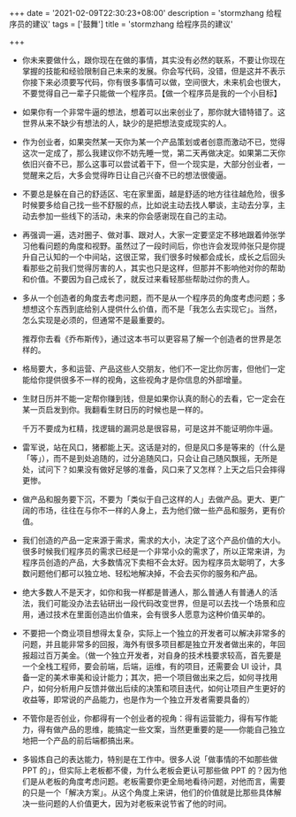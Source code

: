 +++
date = '2021-02-09T22:30:23+08:00'
description = 'stormzhang 给程序员的建议'
tags = ['鼓舞']
title = 'stormzhang 给程序员的建议'

+++

- 你未来要做什么，跟你现在在做的事情，其实没有必然的联系，不要让你现在掌握的技能和经验限制自己未来的发展。你会写代码，没错，但是这并不表示你接下来必须要写代码，你有很多事情可以做，空间很大，未来机会也很大，不要觉得自己一辈子只能做一个程序员。【做一个程序员是我的一个小目标】
- 如果你有一个非常牛逼的想法，想着可以出来创业了，那你就大错特错了。这世界从来不缺少有想法的人，缺少的是把想法变成现实的人。
- 作为创业者，如果突然某一天你为某一个产品策划或者创意而激动不已，觉得这次一定成了，那么我建议你不妨先睡一觉，第二天再做决定。如果第二天你依旧兴奋不已，那么这事可以尝试着干下，但一个现实是，大部分创业者，一觉醒来之后，大多会觉得昨日让自己兴奋不已的想法很傻逼。
- 不要总是躲在自己的舒适区、宅在家里面，越是舒适的地方往往越危险，很多时候要多给自己找一些不舒服的点，比如说主动去找人攀谈，主动去分享，主动去参加一些线下的活动，未来的你会感谢现在自己的主动。
- 再强调一遍，选对圈子、做对事、跟对人，大家一定要坚定不移地跟着帅张学习他看问题的角度和视野。虽然过了一段时间后，你也许会发现帅张只是你提升自己认知的一个中间站，这很正常，我们很多时候都会成长，成长之后回头看那些之前我们觉得厉害的人，其实也只是这样，但那并不影响他对你的帮助和价值。不要因为自己成长了，就反过来看轻那些帮助过你的贵人。
- 多从一个创造者的角度去考虑问题，而不是从一个程序员的角度考虑问题；多想想这个东西到底给别人提供什么价值，而不是「我怎么去实现它」。当然，怎么实现是必须的，但通常不是最重要的。
  
  推荐你去看《乔布斯传》，通过这本书可以更容易了解一个创造者的世界是怎样的。

- 格局要大，多和运营、产品这些人交朋友，他们不一定比你厉害，但他们一定能给你提供很多不一样的视角，这些视角才是你信息的外部增量。
- 生财日历并不能一定帮你赚到钱，但是如果你认真的耐心的去看，它一定会在某一页启发到你。我翻看生财日历的时候也是一样的。
  
  千万不要成为杠精，找逻辑的漏洞总是很容易，可是这并不能证明你牛逼。

- 雷军说，站在风口，猪都能上天。这话是对的，但是风口多是等来的（什么是「等」），而不是到处追随的，过分追随风口，只会让自己随风飘摇，无所是处，试问下？如果没有做好足够的准备，风口来了又怎样？上天之后只会摔得更惨。
- 做产品和服务要下沉，不要为「类似于自己这样的人」去做产品。更大、更广阔的市场，往往在与你不一样的人身上，去为他们做一些产品和服务，更有价值。
- 我们创造的产品一定来源于需求，需求的大小，决定了这个产品价值的大小。很多时候我们程序员的需求已经是一个非常小众的需求了，所以正常来讲，为程序员创造的产品，大多数情况下卖相不会太好。因为程序员太聪明了，大多数问题他们都可以独立地、轻松地解决掉，不会去买你的服务和产品。
- 绝大多数人不是天才，如你和我一样都是普通人，那么普通人有普通人的活法，我们可能没办法去钻研出一段代码改变世界，但是可以去找一个场景和应用，通过技术在里面创造出价值来，会有很多人愿意为这种价值买单的。
- 不要把一个商业项目想得太复杂，实际上一个独立的开发者可以解决非常多的问题，并且能非常多的回报，海外有很多项目都是独立开发者做出来的，年回报超过百万美金。（做一个独立开发者，对自身的技术栈要求较高，首先要是一个全栈工程师，要会前端，后端，运维，有的项目，还需要会 UI 设计，具备一定的美术审美和设计能力；其次，把一个项目做出来之后，如何寻找用户，如何分析用户反馈并做出后续的决策和项目迭代，如何让项目产生更好的收益等，即常说的产品能力，也是作为一个独立开发者需要具备的）
- 不管你是否创业，你都得有一个创业者的视角：得有运营能力，得有写作能力，得有做产品的思维，能搞定一些文案，当然更重要的是——你能自己独立地把一个产品的前后端都搞出来。
- 多锻炼自己的表达能力，特别是在工作中。很多人说「做事情的不如那些做 PPT 的」，但实际上老板都不傻，为什么老板会更认可那些做 PPT 的？因为他们是从老板的角度考虑问题。老板需要你更全局地看待问题，对他而言，需要的只是一个「解决方案」。从这个角度上来讲，他们的价值就是比那些具体解决一些问题的人价值更大，因为对老板来说节省了他的时间。
